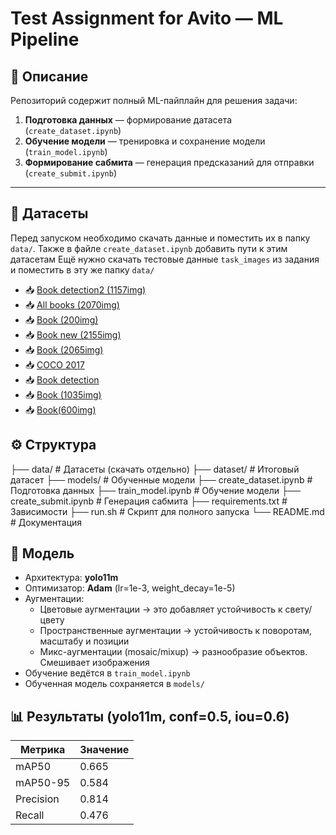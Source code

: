 # Test Assignment for Avito — ML Pipeline

## 📌 Описание
Репозиторий содержит полный ML-пайплайн для решения задачи:
1. **Подготовка данных** — формирование датасета (`create_dataset.ipynb`)
2. **Обучение модели** — тренировка и сохранение модели (`train_model.ipynb`)
3. **Формирование сабмита** — генерация предсказаний для отправки (`create_submit.ipynb`)

---

## 📂 Датасеты

Перед запуском необходимо скачать данные и поместить их в папку `data/`. Также в файле `create_dataset.ipynb` добавить пути к этим датасетам
Ещё нужно скачать тестовые данные `task_images` из задания и поместить в эту же папку `data/` 

- 📥 [Book detection2 (1157img)](https://universe.roboflow.com/online-detector/book-detection2/browse?queryText=split%3Atrain&pageSize=50&startingIndex=0&browseQuery=true)
- 📥 [All books (2070img)](https://universe.roboflow.com/zebra-learn/all-books-mumha/browse?queryText=class%3Abook+split%3Atrain&pageSize=50&startingIndex=150&browseQuery=true)
- 📥 [Book (200img)](https://universe.roboflow.com/kesiana-meco/book-2ivmo/browse?queryText=split%3Atrain&pageSize=50&startingIndex=0&browseQuery=true)
- 📥 [Book new (2155img)](https://universe.roboflow.com/a-fquda/book-new/dataset/13)
- 📥 [Book (2065img)](https://universe.roboflow.com/yrden/book-zbbr0/dataset/2)
- 📥 [COCO 2017](https://www.kaggle.com/datasets/awsaf49/coco-2017-dataset/code)
- 📥 [Book detection](https://universe.roboflow.com/slipernik/book-detection-lcl7n/dataset/2)
- 📥 [Book (1035img)](https://universe.roboflow.com/seopacme/book-m95oe/dataset/1)
- 📥 [Book(600img)](https://universe.roboflow.com/seopacme/book-m95oe/dataset/1)

## ⚙️ Структура

├── data/                            # Датасеты (скачать отдельно)
├── dataset/                       # Итоговый датасет
├── models/                       # Обученные модели
├── create_dataset.ipynb   # Подготовка данных
├── train_model.ipynb       # Обучение модели
├── create_submit.ipynb    # Генерация сабмита
├── requirements.txt          # Зависимости
├── run.sh                          # Скрипт для полного запуска
└── README.md                # Документация

## 🧠 Модель

- Архитектура: **yolo11m**
- Оптимизатор: **Adam** (lr=1e-3, weight_decay=1e-5)
- Аугментации: 
	- Цветовые аугментации → это добавляет устойчивость к свету/цвету
	- Пространственные аугментации → устойчивость к поворотам, масштабу и позиции
	- Микс-аугментации (mosaic/mixup) → разнообразие объектов. Смешивает изображения
- Обучение ведётся в `train_model.ipynb`
- Обученная модель сохраняется в `models/`

## 📊 Результаты (yolo11m, conf=0.5, iou=0.6)

| Метрика   | Значение |
| --------- | -------- |
| mAP50     | 0.665    |
| mAP50-95  | 0.584    |
| Precision | 0.814    |
| Recall    | 0.476    |
